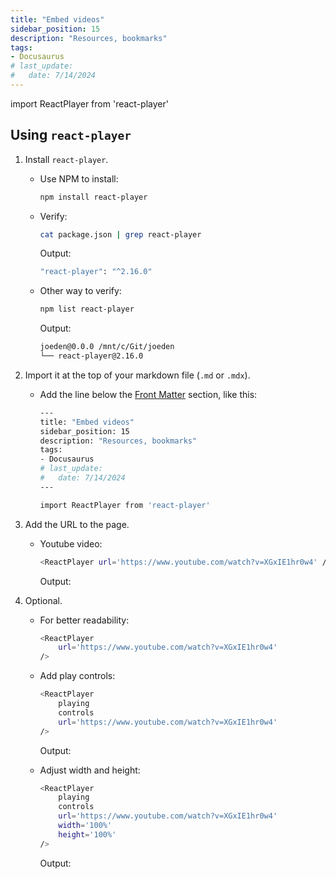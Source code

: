 ```yaml
---
title: "Embed videos"
sidebar_position: 15
description: "Resources, bookmarks"
tags: 
- Docusaurus
# last_update:
#   date: 7/14/2024
---
```


import ReactPlayer from 'react-player'

## Using `react-player`

1. Install `react-player`.

    - Use NPM to install:

        ```bash
        npm install react-player
        ```

    - Verify:

        ```bash
        cat package.json | grep react-player  
        ```

        Output:

        ```bash
        "react-player": "^2.16.0" 
        ```

    - Other way to verify:

        ```bash
        npm list react-player
        ```

        Output:

        ```bash
        joeden@0.0.0 /mnt/c/Git/joeden
        └── react-player@2.16.0
        ```

2. Import it at the top of your markdown file (`.md` or `.mdx`).

    - Add the line below the [Front Matter](/docs/001-Personal-Notes/004-Documentation-Notes/001-Docusaurus/004-Front-Matter.md) section, like this:


        ```bash
        ---
        title: "Embed videos"
        sidebar_position: 15
        description: "Resources, bookmarks"
        tags: 
        - Docusaurus
        # last_update:
        #   date: 7/14/2024
        ---

        import ReactPlayer from 'react-player'
        ```

3. Add the URL to the page.

    - Youtube video:

        ```bash
        <ReactPlayer url='https://www.youtube.com/watch?v=XGxIE1hr0w4' />
        ```

        Output:

        <ReactPlayer url='https://www.youtube.com/watch?v=XGxIE1hr0w4' />

4. Optional.

    - For better readability:

        ```bash
        <ReactPlayer 
            url='https://www.youtube.com/watch?v=XGxIE1hr0w4' 
        />
        ```

    - Add play controls:

        ```bash
        <ReactPlayer 
            playing
            controls
            url='https://www.youtube.com/watch?v=XGxIE1hr0w4' 
        />
        ```

        Output:

        <ReactPlayer 
            playing
            controls
            url='https://www.youtube.com/watch?v=XGxIE1hr0w4' 
        />

    - Adjust width and height:

        ```bash
        <ReactPlayer 
            playing
            controls
            url='https://www.youtube.com/watch?v=XGxIE1hr0w4' 
            width='100%'
            height='100%'
        />
        ```

        Output:

        <ReactPlayer 
            playing
            controls
            url='https://www.youtube.com/watch?v=XGxIE1hr0w4' 
            width='100%'
            height='100%'
        />